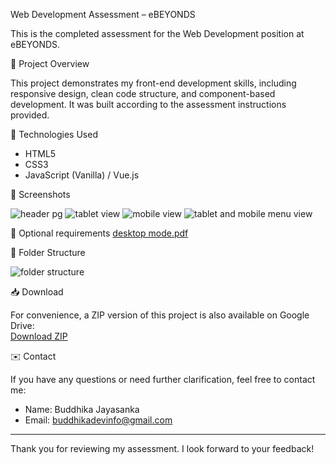Web Development Assessment – eBEYONDS

This is the completed assessment for the Web Development position at eBEYONDS.

🚀 Project Overview

This project demonstrates my front-end development skills, including responsive design, clean code structure, and component-based development. It was built according to the assessment instructions provided.

🔧 Technologies Used

- HTML5
- CSS3 
- JavaScript (Vanilla) / Vue.js

📸 Screenshots

![header pg](https://github.com/user-attachments/assets/6133b1d5-9747-48fb-aaa7-b5e287aee3d4)
![tablet view](https://github.com/user-attachments/assets/278f7c3c-94da-4946-a40c-a8b9f12de6f1)
![mobile view](https://github.com/user-attachments/assets/c2d7b331-a93e-4b6e-bfad-2a3033ee4efe)
![tablet and mobile menu view](https://github.com/user-attachments/assets/46817e5f-61ea-4416-af2f-570ad667c6fe)

📸 Optional requirements
[desktop mode.pdf](https://github.com/user-attachments/files/20726295/desktop.mode.pdf)

📂 Folder Structure

![folder structure](https://github.com/user-attachments/assets/cc736d37-6c2d-4691-9b11-0a111d80e172)

📥 Download

For convenience, a ZIP version of this project is also available on Google Drive:  
[Download ZIP](https://drive.google.com/file/d/14HgPeAJKNqCoWuVTmmVpvhuhx7t1q61Q/view?usp=sharing)

✉️ Contact

If you have any questions or need further clarification, feel free to contact me:

- Name: Buddhika Jayasanka  
- Email: buddhikadevinfo@gmail.com  
---

Thank you for reviewing my assessment. I look forward to your feedback!
